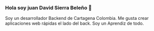 ### Hola soy juan David Sierra Beleño 👋

Soy un desarrollador Backend de Cartagena Colombia. Me gusta crear aplicaciones web rápidas el lado del back. Soy un Aprendiz de todo.

